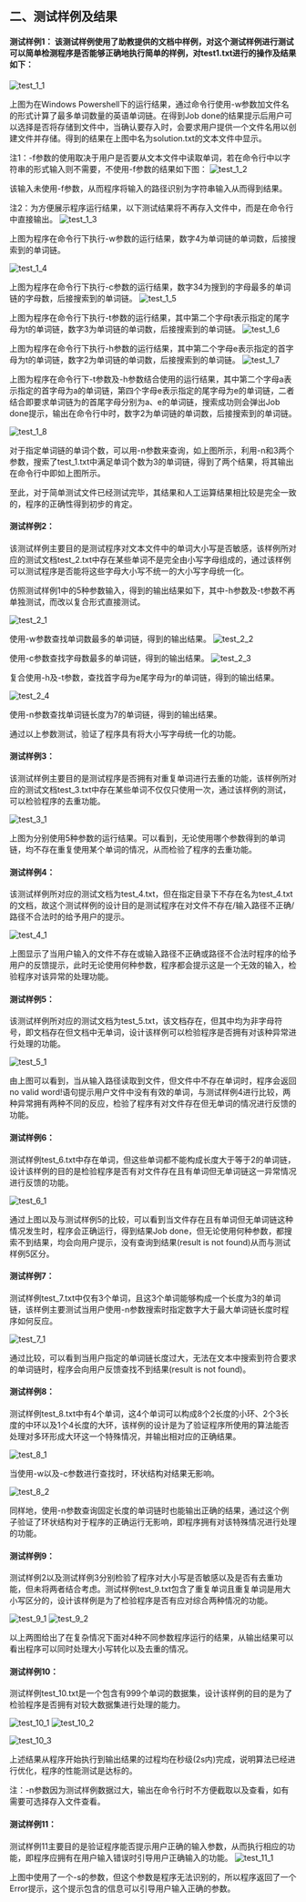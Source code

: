 ﻿﻿﻿﻿﻿﻿﻿﻿﻿﻿﻿﻿﻿﻿﻿﻿﻿﻿﻿﻿﻿﻿﻿﻿﻿﻿﻿﻿﻿﻿﻿﻿﻿﻿﻿﻿﻿﻿﻿﻿﻿﻿﻿﻿﻿﻿﻿﻿﻿﻿﻿﻿## ﻿﻿**二、测试样例及结果**#### **测试样例1：**  该测试样例使用了助教提供的文档中样例，对这个测试样例进行测试可以简单检测程序是否能够正确地执行简单的样例，对test1.txt进行的操作及结果如下：![test_1_1](https://github.com/yipinliu/WordLists/raw/master/doc/test_1_1.png?raw=true)上图为在Windows Powershell下的运行结果，通过命令行使用-w参数加文件名的形式计算了最多单词数量的英语单词链。在得到Job done的结果提示后用户可以选择是否将存储到文件中，当确认要存入时，会要求用户提供一个文件名用以创建文件并存储。得到的结果在上图中名为solution.txt的文本文件中显示。 注1：-f参数的使用取决于用户是否要从文本文件中读取单词，若在命令行中以字符串的形式输入则不需要，不使用-f参数的结果如下图：![test_1_2](https://raw.githubusercontent.com/yipinliu/WordLists/master/doc/test_1_2.png?token=AuJ-Bxg_89VKTyKCiHiLx8b_sXptaY1tks5cka_lwA%3D%3D) 该输入未使用-f参数，从而程序将输入的路径识别为字符串输入从而得到结果。注2：为方便展示程序运行结果，以下测试结果将不再存入文件中，而是在命令行中直接输出。![test_1_3](https://raw.githubusercontent.com/yipinliu/WordLists/master/doc/test_1_3.png?token=AuJ-B1hEcD2LNZ62N5PLUvFiIiZPkxqWks5ckbAGwA%3D%3D)上图为程序在命令行下执行-w参数的运行结果，数字4为单词链的单词数，后接搜索到的单词链。![test_1_4](https://raw.githubusercontent.com/yipinliu/WordLists/master/doc/test_1_4.png?token=AuJ-By0_Lr7eD2N5FQ9D38MQkE_KWXFKks5ckbAdwA%3D%3D)上图为程序在命令行下执行-c参数的运行结果，数字34为搜到的字母最多的单词链的字母数，后接搜索到的单词链。![test_1_5](https://raw.githubusercontent.com/yipinliu/WordLists/master/doc/test_1_5.png?token=AuJ-Bx0pLLXUs5ZubuCB3QS_AagNe10mks5ckbA8wA%3D%3D)上图为程序在命令行下执行-t参数的运行结果，其中第二个字母t表示指定的尾字母为t的单词链，数字3为单词链的单词数，后接搜索到的单词链。![test_1_6](https://raw.githubusercontent.com/yipinliu/WordLists/master/doc/test_1_6.png?token=AuJ-Bw_y8XEyrMbcpOSv9UF9z3i_vUxoks5ckbBXwA%3D%3D)上图为程序在命令行下执行-h参数的运行结果，其中第二个字母e表示指定的首字母为t的单词链，数字2为单词链的单词数，后接搜索到的单词链。![test_1_7](https://raw.githubusercontent.com/yipinliu/WordLists/master/doc/test_1_7.png?token=AuJ-B4whW979ft5XpPT8Ao3tVa6Y_e1qks5ckbB6wA%3D%3D)上图为程序在命令行下-t参数及-h参数结合使用的运行结果，其中第二个字母a表示指定的首字母为a的单词链，第四个字母e表示指定的尾字母为e的单词链，二者结合即要求单词链为的首尾字母分别为a、e的单词链，搜索成功则会弹出Job done提示，输出在命令行中时，数字2为单词链的单词数，后接搜索到的单词链。![test_1_8](https://raw.githubusercontent.com/yipinliu/WordLists/master/doc/test_1_8.png?token=AuJ-By5F2Z6oHTNQ-6sdVdNxQTtGZC3Yks5ckbCLwA%3D%3D)对于指定单词链的单词个数，可以用-n参数来查询，如上图所示，利用-n和3两个参数，搜索了test_1.txt中满足单词个数为3的单词链，得到了两个结果，将其输出在命令行中即如上图所示。  至此，对于简单测试文件已经测试完毕，其结果和人工运算结果相比较是完全一致的，程序的正确性得到初步的肯定。#### **测试样例2**：该测试样例主要目的是测试程序对文本文件中的单词大小写是否敏感，该样例所对应的测试文档test_2.txt中存在某些单词不是完全由小写字母组成的，通过该样例可以测试程序是否能将这些字母大小写不统一的大小写字母统一化。仿照测试样例1中的5种参数输入，得到的输出结果如下，其中-h参数及-t参数不再单独测试，而改以复合形式直接测试。![test_2_1](https://raw.githubusercontent.com/yipinliu/WordLists/master/doc/test_2_1.png?token=AuJ-By72jB87O2VhQAabB7cWAgraqb4Tks5ckbCmwA%3D%3D)使用-w参数查找单词数最多的单词链，得到的输出结果。![test_2_2](https://raw.githubusercontent.com/yipinliu/WordLists/master/doc/test_2_2.png?token=AuJ-B3Mxqp1z9fUWE2GAUQwlva1e1ytmks5ckbC3wA%3D%3D)使用-c参数查找字母数最多的单词链，得到的输出结果。![test_2_3](https://raw.githubusercontent.com/yipinliu/WordLists/master/doc/test_2_3.png?token=AuJ-Bw2Reww2OLl60zvBNexYVlsyoXZcks5ckbDIwA%3D%3D)复合使用-h及-t参数，查找首字母为e尾字母为r的单词链，得到的输出结果。![test_2_4](https://raw.githubusercontent.com/yipinliu/WordLists/master/doc/test_2_4.png?token=AuJ-BxgnKk8wR3-ipNxI2DK3N09AvqFkks5ckbDgwA%3D%3D)使用-n参数查找单词链长度为7的单词链，得到的输出结果。通过以上参数测试，验证了程序具有将大小写字母统一化的功能。#### **测试样例3：**该测试样例主要目的是测试程序是否拥有对重复单词进行去重的功能，该样例所对应的测试文档test_3.txt中存在某些单词不仅仅只使用一次，通过该样例的测试，可以检验程序的去重功能。![test_3_1](https://raw.githubusercontent.com/yipinliu/WordLists/master/doc/test_3_1.png?token=AuJ-B6mdtfDpwBdKdT7qJ1SypWimfKfiks5ckbD1wA%3D%3D)上图为分别使用5种参数的运行结果。可以看到，无论使用哪个参数得到的单词链，均不存在重复使用某个单词的情况，从而检验了程序的去重功能。#### **测试样例4：**该测试样例所对应的测试文档为test_4.txt，但在指定目录下不存在名为test_4.txt的文档，故这个测试样例的设计目的是测试程序在对文件不存在/输入路径不正确/路径不合法时的给予用户的提示。 ![test_4_1](https://raw.githubusercontent.com/yipinliu/WordLists/master/doc/test_4_1.png?token=AuJ-ByikTG3AAq36rtgXphiaZ_fKov2gks5ckbEJwA%3D%3D)上图显示了当用户输入的文件不存在或输入路径不正确或路径不合法时程序的给予用户的反馈提示，此时无论使用何种参数，程序都会提示这是一个无效的输入，检验程序对该异常的处理功能。#### **测试样例5：**该测试样例所对应的测试文档为test_5.txt，该文档存在，但其中均为非字母符号，即文档存在但文档中无单词，设计该样例可以检验程序是否拥有对该种异常进行处理的功能。![test_5_1](https://raw.githubusercontent.com/yipinliu/WordLists/master/doc/test_5_1.png?token=AuJ-B9OFOeA2kqvF5BxEwskU289dI6Weks5ckbEfwA%3D%3D)由上图可以看到，当从输入路径读取到文件，但文件中不存在单词时，程序会返回no valid word!语句提示用户文件中没有有效的单词，与测试样例4进行比较，两种异常拥有两种不同的反应，检验了程序有对文件存在但无单词的情况进行反馈的功能。#### **测试样例6：**测试样例test_6.txt中存在单词，但这些单词都不能构成长度大于等于2的单词链，设计该样例的目的是检验程序是否有对文件存在且有单词但无单词链这一异常情况进行反馈的功能。![test_6_1](https://raw.githubusercontent.com/yipinliu/WordLists/master/doc/test_6_1.png?token=AuJ-B0dx6K1u6hrIVafgti2x-F-ZIRIYks5ckbE0wA%3D%3D)通过上图以及与测试样例5的比较，可以看到当文件存在且有单词但无单词链这种情况发生时，程序会正确运行，得到结果Job done，但无论使用何种参数，都搜索不到结果，均会向用户提示，没有查询到结果(result is not found)从而与测试样例5区分。#### **测试样例7：**测试样例test_7.txt中仅有3个单词，且这3个单词能够构成一个长度为3的单词链，该样例主要测试当用户使用-n参数搜索时指定数字大于最大单词链长度时程序如何反应。![test_7_1](https://raw.githubusercontent.com/yipinliu/WordLists/master/doc/test_7_1.png?token=AuJ-B1wV8xM8QNY6Y8Yj14XG8oZJsjDBks5ckbFKwA%3D%3D)通过比较，可以看到当用户指定的单词链长度过大，无法在文本中搜索到符合要求的单词链时，程序会向用户反馈查找不到结果(result is not found)。#### **测试样例8：**测试样例test_8.txt中有4个单词，这4个单词可以构成8个2长度的小环、2个3长度的中环以及1个4长度的大环，该样例的设计是为了验证程序所使用的算法能否处理对多环形成大环这一个特殊情况，并输出相对应的正确结果。![test_8_1](https://raw.githubusercontent.com/yipinliu/WordLists/master/doc/test_8_1.png?token=AuJ-B_sHraAHYvYHOQEXstADPuLqlZQCks5ckbFewA%3D%3D)当使用-w以及-c参数进行查找时，环状结构对结果无影响。![test_8_2](https://raw.githubusercontent.com/yipinliu/WordLists/master/doc/test_8_2.png?token=AuJ-B8_wCxImOLtt4HwyDWzw7QBGiIXgks5ckbF1wA%3D%3D)同样地，使用-n参数查询固定长度的单词链时也能输出正确的结果，通过这个例子验证了环状结构对于程序的正确运行无影响，即程序拥有对该特殊情况进行处理的功能。#### **测试样例9：**测试样例2以及测试样例3分别检验了程序对大小写是否敏感以及是否有去重功能，但未将两者结合考虑。测试样例test_9.txt包含了重复单词且重复单词是用大小写区分的，设计该样例是为了检验程序是否有应对综合两种情况的功能。![test_9_1](https://raw.githubusercontent.com/yipinliu/WordLists/master/doc/test_9_1.png?token=AuJ-B0LfIMFcSg-5Ij1Q_Yf46Ai6NFjoks5ckbGMwA%3D%3D)![test_9_2](https://raw.githubusercontent.com/yipinliu/WordLists/master/doc/test_9_2.png?token=AuJ-B9Ek9ce6ktQwo6_t67XImqLPDyRgks5ckbGmwA%3D%3D)以上两图给出了在复杂情况下面对4种不同参数程序运行的结果，从输出结果可以看出程序可以同时处理大小写转化以及去重的情况。#### **测试样例10：**测试样例test_10.txt是一个包含有999个单词的数据集，设计该样例的目的是为了检验程序是否拥有对较大数据集进行处理的能力。![test_10_1](https://raw.githubusercontent.com/yipinliu/WordLists/master/doc/test_10_1.png?token=AuJ-B_KZ3zMXgpGzgWI-qMPv_SJS9B5Zks5ckbP4wA%3D%3D)![test_10_2](https://raw.githubusercontent.com/yipinliu/WordLists/master/doc/test_10_2.png?token=AuJ-B_q4YYuhFnkLzB52TXDwycvMCCsXks5ckbVCwA%3D%3D)![test_10_3](https://github.com/yipinliu/WordLists/raw/master/doc/test_10_3.png?raw=true)上述结果从程序开始执行到输出结果的过程均在秒级(2s内)完成，说明算法已经进行优化，程序的性能测试是达标的。 注：-n参数因为测试样例数据过大，输出在命令行时不方便截取以及查看，如有需要可选择存入文件查看。#### **测试样例11：**测试样例11主要目的是验证程序能否提示用户正确的输入参数，从而执行相应的功能，即程序应拥有在用户输入错误时引导用户正确输入的功能。![test_11_1](https://raw.githubusercontent.com/yipinliu/WordLists/master/doc/test_11_1.png?token=AuJ-B3OHpuc5UAmIKtP9Xse0S6iWojBzks5ckbH7wA%3D%3D)上图中使用了一个-s的参数，但这个参数是程序无法识别的，所以程序返回了一个Error提示，这个提示包含的信息可以引导用户输入正确的参数。